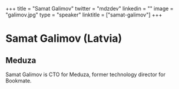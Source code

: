 +++
title = "Samat Galimov"
twitter = "mdzdev"
linkedin = ""
image = "galimov.jpg"
type = "speaker"
linktitle = ["samat-galimov"]
+++

<h1>Samat Galimov (Latvia)</h1>
<h2>Meduza</h2>

<p>Samat Galimov is CTO for Meduza, former technology director for Bookmate.</p>